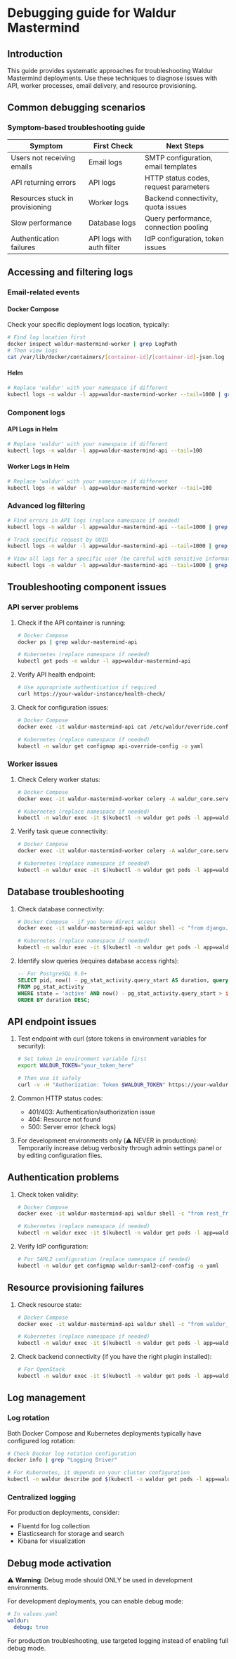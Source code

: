 # Debugging guide for Waldur Mastermind

## Introduction

This guide provides systematic approaches for troubleshooting Waldur Mastermind deployments. Use these techniques to diagnose issues with API, worker processes, email delivery, and resource provisioning.

## Common debugging scenarios

### Symptom-based troubleshooting guide

| Symptom | First Check | Next Steps |
|---------|-------------|------------|
| Users not receiving emails | Email logs | SMTP configuration, email templates |
| API returning errors | API logs | HTTP status codes, request parameters |
| Resources stuck in provisioning | Worker logs | Backend connectivity, quota issues |
| Slow performance | Database logs | Query performance, connection pooling |
| Authentication failures | API logs with auth filter | IdP configuration, token issues |

## Accessing and filtering logs

### Email-related events

#### Docker Compose

Check your specific deployment logs location, typically:

```bash
# Find log location first
docker inspect waldur-mastermind-worker | grep LogPath
# Then view logs
cat /var/lib/docker/containers/[container-id]/[container-id]-json.log | grep -i "about to send"
```

#### Helm

```bash
# Replace 'waldur' with your namespace if different
kubectl logs -n waldur -l app=waldur-mastermind-worker --tail=1000 | grep -i "about to send"
```

### Component logs

#### API Logs in Helm

```bash
# Replace 'waldur' with your namespace if different
kubectl logs -n waldur -l app=waldur-mastermind-api --tail=100
```

#### Worker Logs in Helm

```bash
# Replace 'waldur' with your namespace if different
kubectl logs -n waldur -l app=waldur-mastermind-worker --tail=100
```

### Advanced log filtering

```bash
# Find errors in API logs (replace namespace if needed)
kubectl logs -n waldur -l app=waldur-mastermind-api --tail=1000 | grep -i "error\|exception"

# Track specific request by UUID
kubectl logs -n waldur -l app=waldur-mastermind-api --tail=1000 | grep "request-uuid-here"

# View all logs for a specific user (be careful with sensitive information)
kubectl logs -n waldur -l app=waldur-mastermind-api --tail=1000 | grep "user@example.com"
```

## Troubleshooting component issues

### API server problems

1. Check if the API container is running:

   ```bash
   # Docker Compose
   docker ps | grep waldur-mastermind-api
   
   # Kubernetes (replace namespace if needed)
   kubectl get pods -n waldur -l app=waldur-mastermind-api
   ```

2. Verify API health endpoint:

   ```bash
   # Use appropriate authentication if required
   curl https://your-waldur-instance/health-check/
   ```

3. Check for configuration issues:

   ```bash
   # Docker Compose
   docker exec -it waldur-mastermind-api cat /etc/waldur/override.conf.py
   
   # Kubernetes (replace namespace if needed)
   kubectl -n waldur get configmap api-override-config -o yaml
   ```

### Worker issues

1. Check Celery worker status:

   ```bash
   # Docker Compose
   docker exec -it waldur-mastermind-worker celery -A waldur_core.server inspect active
   
   # Kubernetes (replace namespace if needed)
   kubectl -n waldur exec -it $(kubectl -n waldur get pods -l app=waldur-mastermind-worker -o name | head -1) -- celery -A waldur_core.server inspect active
   ```

2. Verify task queue connectivity:

   ```bash
   # Docker Compose
   docker exec -it waldur-mastermind-worker celery -A waldur_core.server inspect ping
   
   # Kubernetes (replace namespace if needed)
   kubectl -n waldur exec -it $(kubectl -n waldur get pods -l app=waldur-mastermind-worker -o name | head -1) -- celery -A waldur_core.server inspect ping
   ```

## Database troubleshooting

1. Check database connectivity:

   ```bash
   # Docker Compose - if you have direct access
   docker exec -it waldur-mastermind-api waldur shell -c "from django.db import connection; connection.ensure_connection(); print('Connected')"
   
   # Kubernetes (replace namespace if needed)
   kubectl -n waldur exec -it $(kubectl -n waldur get pods -l app=waldur-mastermind-api -o name | head -1) -- waldur shell -c "from django.db import connection; connection.ensure_connection(); print('Connected')"
   ```

2. Identify slow queries (requires database access rights):

   ```sql
   -- For PostgreSQL 9.6+
   SELECT pid, now() - pg_stat_activity.query_start AS duration, query 
   FROM pg_stat_activity 
   WHERE state = 'active' AND now() - pg_stat_activity.query_start > interval '5 seconds'
   ORDER BY duration DESC;
   ```

## API endpoint issues

1. Test endpoint with curl (store tokens in environment variables for security):

   ```bash
   # Set token in environment variable first
   export WALDUR_TOKEN="your_token_here"
   
   # Then use it safely
   curl -v -H "Authorization: Token $WALDUR_TOKEN" https://your-waldur-instance/api/customers/
   ```

2. Common HTTP status codes:
   - 401/403: Authentication/authorization issue
   - 404: Resource not found
   - 500: Server error (check logs)

3. For development environments only (⚠️ NEVER in production):
   Temporarily increase debug verbosity through admin settings panel or by editing configuration files.

## Authentication problems

1. Check token validity:

   ```bash
   # Docker Compose
   docker exec -it waldur-mastermind-api waldur shell -c "from rest_framework.authtoken.models import Token; print(Token.objects.filter(key='your_token_here').exists())"
   
   # Kubernetes (replace namespace if needed)
   kubectl -n waldur exec -it $(kubectl -n waldur get pods -l app=waldur-mastermind-api -o name | head -1) -- waldur shell -c "from rest_framework.authtoken.models import Token; print(Token.objects.filter(key='your_token_here').exists())"
   ```

2. Verify IdP configuration:

   ```bash
   # For SAML2 configuration (replace namespace if needed)
   kubectl -n waldur get configmap waldur-saml2-conf-config -o yaml
   ```

## Resource provisioning failures

1. Check resource state:

   ```bash
   # Docker Compose
   docker exec -it waldur-mastermind-api waldur shell -c "from waldur_mastermind.marketplace import models; print(models.Resource.objects.filter(uuid='RESOURCE_UUID').values('state', 'error_message'))"
   
   # Kubernetes (replace namespace if needed)
   kubectl -n waldur exec -it $(kubectl -n waldur get pods -l app=waldur-mastermind-api -o name | head -1) -- waldur shell -c "from waldur_mastermind.marketplace import models; print(models.Resource.objects.filter(uuid='RESOURCE_UUID').values('state', 'error_message'))"
   ```

2. Check backend connectivity (if you have the right plugin installed):

   ```bash
   # For OpenStack
   kubectl -n waldur exec -it $(kubectl -n waldur get pods -l app=waldur-mastermind-api -o name | head -1) -- waldur shell -c "from waldur_openstack.openstack import models; tenant = models.Tenant.objects.first(); print('No tenants found' if not tenant else tenant.get_backend().verify_connection())"
   ```

## Log management

### Log rotation

Both Docker Compose and Kubernetes deployments typically have configured log rotation:

```bash
# Check Docker log rotation configuration
docker info | grep "Logging Driver"

# For Kubernetes, it depends on your cluster configuration
kubectl -n waldur describe pod $(kubectl -n waldur get pods -l app=waldur-mastermind-api -o name | head -1)
```

### Centralized logging

For production deployments, consider:

- Fluentd for log collection
- Elasticsearch for storage and search
- Kibana for visualization

## Debug mode activation

⚠️ **Warning**: Debug mode should ONLY be used in development environments.

For development deployments, you can enable debug mode:

```yaml
# In values.yaml
waldur:
  debug: true
```

For production troubleshooting, use targeted logging instead of enabling full debug mode.
